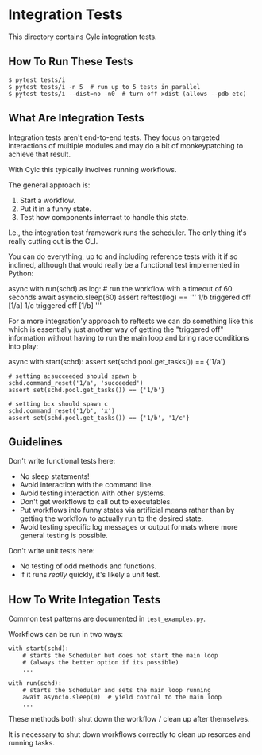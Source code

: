 # Integration Tests

This directory contains Cylc integration tests.

## How To Run These Tests

```console
$ pytest tests/i
$ pytest tests/i -n 5  # run up to 5 tests in parallel
$ pytest tests/i --dist=no -n0  # turn off xdist (allows --pdb etc)
```

## What Are Integration Tests

Integration tests aren't end-to-end tests. They focus on targeted interactions
of multiple modules and may do a bit of monkeypatching to achieve that result.

With Cylc this typically involves running workflows.

The general approach is:

1) Start a workflow.
2) Put it in a funny state.
3) Test how components interract to handle this state.

I.e., the integration test framework runs the scheduler. The only thing it's
really cutting out is the CLI.

You can do everything, up to and including reference tests with it if so
inclined, although that would really be a functional test implemented in Python:

async with run(schd) as log:
    # run the workflow with a timeout of 60 seconds
    await asyncio.sleep(60)
assert reftest(log) == '''
1/b triggered off [1/a]
1/c triggered off [1/b]
'''

For a more integration'y approach to reftests we can do something like this
which is essentially just another way of getting the "triggered off" information
without having to run the main loop and bring race conditions into play:

async with start(schd):
    assert set(schd.pool.get_tasks()) == {'1/a'}

    # setting a:succeeded should spawn b
    schd.command_reset('1/a', 'succeeded')
    assert set(schd.pool.get_tasks()) == {'1/b'}
    
    # setting b:x should spawn c
    schd.command_reset('1/b', 'x')
    assert set(schd.pool.get_tasks()) == {'1/b', '1/c'}

## Guidelines

Don't write functional tests here:

* No sleep statements!
* Avoid interaction with the command line.
* Avoid testing interaction with other systems.
* Don't get workflows to call out to executables.
* Put workflows into funny states via artificial means rather than by
  getting the workflow to actually run to the desired state.
* Avoid testing specific log messages or output formats where more general
  testing is possible.

Don't write unit tests here:

* No testing of odd methods and functions.
* If it runs *really* quickly, it's likely a unit test.

## How To Write Integation Tests

Common test patterns are documented in `test_examples.py`.

Workflows can be run in two ways:

```
with start(schd):
    # starts the Scheduler but does not start the main loop
    # (always the better option if its possible)
    ...

with run(schd):
    # starts the Scheduler and sets the main loop running
    await asyncio.sleep(0)  # yield control to the main loop
    ...
```

These methods both shut down the workflow / clean up after themselves.

It is necessary to shut down workflows correctly to clean up resorces and
running tasks.
